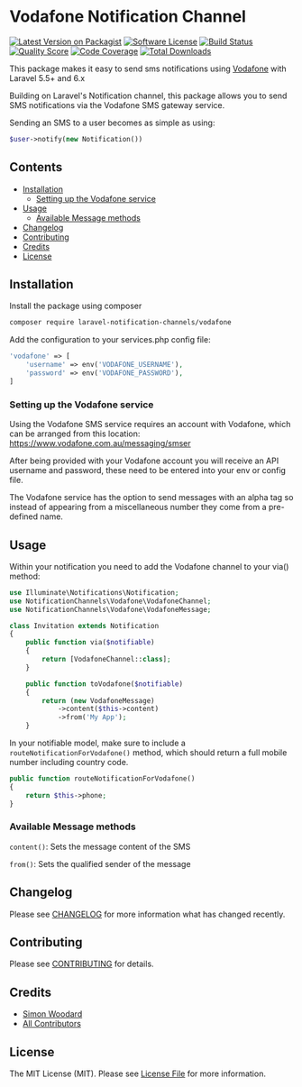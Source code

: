 # Vodafone Notification Channel

[![Latest Version on Packagist](https://img.shields.io/packagist/v/laravel-notification-channels/vodafone.svg?style=flat-square)](https://packagist.org/packages/laravel-notification-channels/vodafone)
[![Software License](https://img.shields.io/badge/license-MIT-brightgreen.svg?style=flat-square)](LICENSE.md)
[![Build Status](https://img.shields.io/travis/laravel-notification-channels/vodafone/master.svg?style=flat-square)](https://travis-ci.org/laravel-notification-channels/vodafone)
[![Quality Score](https://img.shields.io/scrutinizer/g/laravel-notification-channels/vodafone.svg?style=flat-square)](https://scrutinizer-ci.com/g/laravel-notification-channels/vodafone)
[![Code Coverage](https://img.shields.io/scrutinizer/coverage/g/laravel-notification-channels/vodafone/master.svg?style=flat-square)](https://scrutinizer-ci.com/g/laravel-notification-channels/vodafone/?branch=master)
[![Total Downloads](https://img.shields.io/packagist/dt/laravel-notification-channels/vodafone.svg?style=flat-square)](https://packagist.org/packages/laravel-notification-channels/vodafone)

This package makes it easy to send sms notifications using [Vodafone](https://www.vodafone.com.au/messaging/smser) with Laravel 5.5+ and 6.x

Building on Laravel's Notification channel, this package allows you to send SMS notifications via the Vodafone SMS gateway service.

Sending an SMS to a user becomes as simple as using:
``` php
$user->notify(new Notification())
```



## Contents

- [Installation](#installation)
	- [Setting up the Vodafone service](#setting-up-the-Vodafone-service)
- [Usage](#usage)
	- [Available Message methods](#available-message-methods)
- [Changelog](#changelog)
- [Contributing](#contributing)
- [Credits](#credits)
- [License](#license)


## Installation

Install the package using composer
``` bash
composer require laravel-notification-channels/vodafone
```

Add the configuration to your services.php config file:
``` php
'vodafone' => [
    'username' => env('VODAFONE_USERNAME'),
    'password' => env('VODAFONE_PASSWORD'),
]
```

### Setting up the Vodafone service

Using the Vodafone SMS service requires an account with Vodafone, which can be arranged from this location: https://www.vodafone.com.au/messaging/smser

After being provided with your Vodafone account you will receive an API username and password, these need to be entered into your env or config file.

The Vodafone service has the option to send messages with an alpha tag so instead of appearing from a miscellaneous number they come from a pre-defined name.

## Usage

Within your notification you need to add the Vodafone channel to your via() method:
``` php
use Illuminate\Notifications\Notification;
use NotificationChannels\Vodafone\VodafoneChannel;
use NotificationChannels\Vodafone\VodafoneMessage;

class Invitation extends Notification
{
    public function via($notifiable)
    {
        return [VodafoneChannel::class];
    }

    public function toVodafone($notifiable)
    {
        return (new VodafoneMessage)
            ->content($this->content)
            ->from('My App');
    }
```

In your notifiable model, make sure to include a `routeNotificationForVodafone()` method, which should return a full mobile number including country code.

``` php
public function routeNotificationForVodafone()
{
    return $this->phone;
}
```

### Available Message methods

`content()`: Sets the message content of the SMS

`from()`: Sets the qualified sender of the message

## Changelog

Please see [CHANGELOG](CHANGELOG.md) for more information what has changed recently.

## Contributing

Please see [CONTRIBUTING](CONTRIBUTING.md) for details.

## Credits

- [Simon Woodard](https://github.com/Human018)
- [All Contributors](../../contributors)

## License

The MIT License (MIT). Please see [License File](LICENSE.md) for more information.
